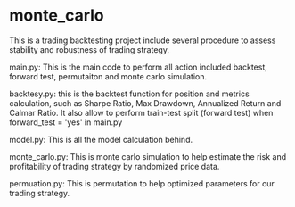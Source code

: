# monte_carlo

This is a trading backtesting project include several procedure to assess stability and robustness of trading strategy. 

main.py:
This is the main code to perform all action included backtest, forward test, permutaiton and monte carlo simulation. 

backtesy.py:
this is the backtest function for position and metrics calculation, such as Sharpe Ratio, Max Drawdown, Annualized Return and Calmar Ratio. 
It also allow to perform train-test split (forward test) when forward_test = 'yes' in main.py

model.py:
This is all the model calculation behind. 

monte_carlo.py:
This is monte carlo simulation to help estimate the risk and profitability of trading strategy by randomized price data. 

permuation.py:
This is permutation to help optimized parameters for our trading strategy.
